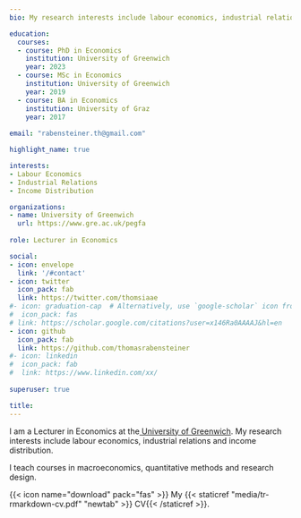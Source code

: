 ```yaml
---
bio: My research interests include labour economics, industrial relations and income distribution. 

education:
  courses:
  - course: PhD in Economics
    institution: University of Greenwich
    year: 2023
  - course: MSc in Economics
    institution: University of Greenwich
    year: 2019
  - course: BA in Economics
    institution: University of Graz
    year: 2017
    
email: "rabensteiner.th@gmail.com"

highlight_name: true

interests:
- Labour Economics
- Industrial Relations
- Income Distribution

organizations:
- name: University of Greenwich
  url: https://www.gre.ac.uk/pegfa
  
role: Lecturer in Economics

social:
- icon: envelope
  link: '/#contact'
- icon: twitter
  icon_pack: fab
  link: https://twitter.com/thomsiaae
#- icon: graduation-cap  # Alternatively, use `google-scholar` icon from `ai` icon pack
#  icon_pack: fas
# link: https://scholar.google.com/citations?user=x146Ra0AAAAJ&hl=en
- icon: github
  icon_pack: fab
  link: https://github.com/thomasrabensteiner
#- icon: linkedin
#  icon_pack: fab
#  link: https://www.linkedin.com/xx/
  
superuser: true

title: 
---
```


I am a Lecturer in Economics at the[ University of Greenwich](www.gre.ac.uk). 
My research interests include labour economics, industrial relations and income distribution. 

I teach courses in macroeconomics, quantitative methods and research design.


{{< icon name="download" pack="fas" >}} My {{< staticref "media/tr-rmarkdown-cv.pdf" "newtab" >}} CV{{< /staticref >}}.